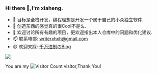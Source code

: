 ### Hi there 👋,I'm xiaheng.

- 🔭 目标是全栈开发，编程理想是开发一个属于自己的小众独立软件.
- 🌱 创造东西的感觉真的很Cool不是么.
- 💬 欢迎讨论所有有趣的项目，更欢迎指出本人仓库中的问题和优化建议.
- 📫 联系电邮: writerxhxh@gmail.com
- 😄 欢迎来踩: [千万进制のBlog](https://ltfxhxh.github.io)

![](https://github-readme-stats.vercel.app/api?username=ltfxhxh&show_icons=true&theme=transparent)

You are my ![Visitor Count](https://profile-counter.glitch.me/ltfxhxh/count.svg) visitor,Thank You!



